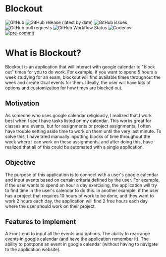 # Blockout
![GitHub](https://img.shields.io/github/license/16lim21/Blockout)
![GitHub release (latest by date)](https://img.shields.io/github/v/release/16lim21/Blockout)
![GitHub issues](https://img.shields.io/github/issues-raw/16lim21/Blockout)
![GitHub pull requests](https://img.shields.io/github/issues-pr-raw/16lim21/Blockout)
![GitHub Workflow Status](https://img.shields.io/github/workflow/status/16lim21/Blockout/Django%20CI)
![Codecov](https://img.shields.io/codecov/c/github/16lim21/Blockout)
[![pre-commit](https://img.shields.io/badge/pre--commit-enabled-brightgreen?logo=pre-commit&logoColor=white)](https://github.com/pre-commit/pre-commit)

# What is Blockout?
Blockout is an application that will interact with google calendar to "block out" times for you to do work. For example, if you want to spend 5 hours a week studying for an exam, blockout will find available times throughout the week and create Gcal events for them. Ideally, the user will have lots of options and customization for how times are blocked out.  

## Motivation
As someone who uses google calendar religiously, I realized that I work best when I see I have tasks listed on my calendar. This works great for classes and events, but for assignments or project assignments, I often have trouble setting aside time to work on them until the very last minute. To solve this, I have tried manually inputting blocks of time throughout the week where I can work on these assignments, and after doing this, have realized that all of this could be automated with a single application. 

## Objective
The purpose of this application is to connect with a user's google calendar and input events based on certain criteria defined by the user. For example, if the user wants to spend an hour a day exercising, the application will try to find time in the user's calendar to do this. In another example, if the user has a project that requires 10 hours of work to be done, and they want to work 2 hours each day, the application will find 2 free hours each day where the user should work on their project. 

## Features to implement
A Front-end to input all the events and options. The ability to rearrange events in google calendar (and have the application remember it). The ability to postpone an event in google calendar (without having to navigate to the application website). 
